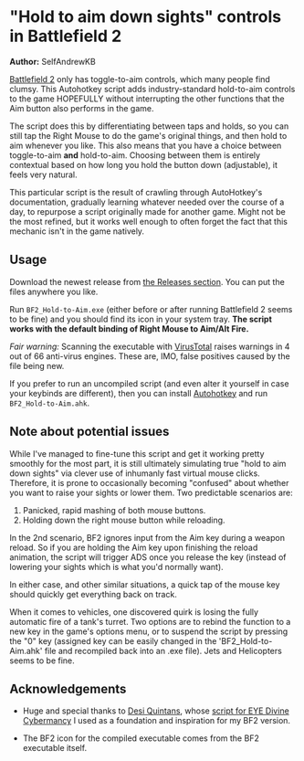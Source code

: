 # "Hold to aim down sights" controls in Battlefield 2

**Author:** SelfAndrewKB

[Battlefield 2](https://en.wikipedia.org/wiki/Battlefield_2) only has toggle-to-aim controls, which many people find clumsy. This Autohotkey script adds industry-standard hold-to-aim controls to the game HOPEFULLY without interrupting the other functions that the Aim button also performs in the game. 

The script does this by differentiating between taps and holds, so you can still tap the Right Mouse to do the game's original things, and then hold to aim whenever you like. This also means that you have a choice between toggle-to-aim **and** hold-to-aim. Choosing between them is entirely contextual based on how long you hold the button down (adjustable), it feels very natural.

This particular script is the result of crawling through AutoHotkey's documentation, gradually learning whatever needed over the course of a day, to repurpose a script originally made for another game. Might not be the most refined, but it works well enough to often forget the fact that this mechanic isn't in the game natively.


## Usage

Download the newest release from [the Releases section](https://github.com/selfAndrewKB/battlefield2-holdaim/releases/). You can put the files anywhere you like.

Run `BF2_Hold-to-Aim.exe` (either before or after running Battlefield 2 seems to be fine) and you should find its icon in your system tray. **The script works with the default binding of Right Mouse to Aim/Alt Fire.**

_Fair warning:_ Scanning the executable with [VirusTotal](https://www.virustotal.com) raises warnings in 4 out of 66 anti-virus engines. These are, IMO, false positives caused by the file being new. 

If you prefer to run an uncompiled script (and even alter it yourself in case your keybinds are different), then you can install [Autohotkey](https://www.autohotkey.com/) and run `BF2_Hold-to-Aim.ahk`.



## Note about potential issues

While I've managed to fine-tune this script and get it working pretty smoothly for the most part, it is still ultimately simulating true "hold to aim down sights" via clever use of inhumanly fast virtual mouse clicks.
Therefore, it is prone to occasionally becoming "confused" about whether you want to raise your sights or lower them. Two predictable scenarios are: 
1) Panicked, rapid mashing of both mouse buttons.
2) Holding down the right mouse button while reloading.

In the 2nd scenario, BF2 ignores input from the Aim key during a weapon reload. So if you are holding the Aim key upon finishing the reload animation, the script will trigger ADS once you release the key (instead of lowering your sights which is what you'd normally want).

In either case, and other similar situations, a quick tap of the mouse key should quickly get everything back on track. 

When it comes to vehicles, one discovered quirk is losing the fully automatic fire of a tank's turret. Two options are to rebind the function to a new key in the game's options menu, or to suspend the script by pressing the "0" key (assigned key can be easily changed in the 'BF2_Hold-to-Aim.ahk' file and recompiled back into an .exe file). Jets and Helicopters seems to be fine.


## Acknowledgements

- Huge and special thanks to [Desi Quintans](http://www.desiquintans.com/), whose [script for EYE Divine Cybermancy](https://github.com/DesiQuintans/eye-holdaim) I used as a foundation and inspiration for my BF2 version.

- The BF2 icon for the compiled executable comes from the BF2 executable itself.
